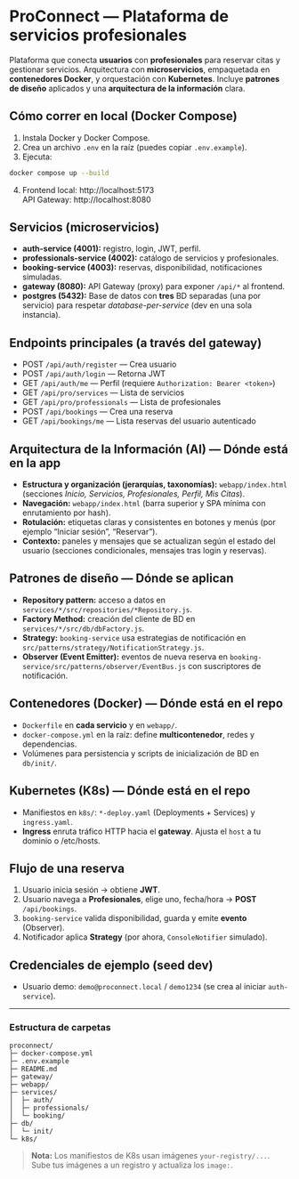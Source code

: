 # ProConnect — Plataforma de servicios profesionales

Plataforma que conecta **usuarios** con **profesionales** para reservar citas y gestionar servicios. Arquitectura con **microservicios**, empaquetada en **contenedores Docker**, y orquestación con **Kubernetes**. Incluye **patrones de diseño** aplicados y una **arquitectura de la información** clara.

## Cómo correr en local (Docker Compose)
1. Instala Docker y Docker Compose.
2. Crea un archivo `.env` en la raíz (puedes copiar `.env.example`).
3. Ejecuta:
```bash
docker compose up --build
```
4. Frontend local: http://localhost:5173  
   API Gateway: http://localhost:8080

## Servicios (microservicios)
- **auth-service (4001):** registro, login, JWT, perfil.
- **professionals-service (4002):** catálogo de servicios y profesionales.
- **booking-service (4003):** reservas, disponibilidad, notificaciones simuladas.
- **gateway (8080):** API Gateway (proxy) para exponer `/api/*` al frontend.
- **postgres (5432):** Base de datos con **tres** BD separadas (una por servicio) para respetar *database-per-service* (dev en una sola instancia).

## Endpoints principales (a través del gateway)
- POST `/api/auth/register` — Crea usuario
- POST `/api/auth/login` — Retorna JWT
- GET  `/api/auth/me` — Perfil (requiere `Authorization: Bearer <token>`)
- GET  `/api/pro/services` — Lista de servicios
- GET  `/api/pro/professionals` — Lista de profesionales
- POST `/api/bookings` — Crea una reserva
- GET  `/api/bookings/me` — Lista reservas del usuario autenticado

## Arquitectura de la Información (AI) — Dónde está en la app
- **Estructura y organización (jerarquías, taxonomías):** `webapp/index.html` (secciones *Inicio, Servicios, Profesionales, Perfil, Mis Citas*).  
- **Navegación:** `webapp/index.html` (barra superior y SPA mínima con enrutamiento por hash).  
- **Rotulación:** etiquetas claras y consistentes en botones y menús (por ejemplo “Iniciar sesión”, “Reservar”).  
- **Contexto:** paneles y mensajes que se actualizan según el estado del usuario (secciones condicionales, mensajes tras login y reservas).

## Patrones de diseño — Dónde se aplican
- **Repository pattern:** acceso a datos en `services/*/src/repositories/*Repository.js`.
- **Factory Method:** creación del cliente de BD en `services/*/src/db/dbFactory.js`.
- **Strategy:** `booking-service` usa estrategias de notificación en `src/patterns/strategy/NotificationStrategy.js`.
- **Observer (Event Emitter):** eventos de nueva reserva en `booking-service/src/patterns/observer/EventBus.js` con suscriptores de notificación.

## Contenedores (Docker) — Dónde está en el repo
- `Dockerfile` en **cada servicio** y en `webapp/`.
- `docker-compose.yml` en la raíz: define **multicontenedor**, redes y dependencias.
- Volúmenes para persistencia y scripts de inicialización de BD en `db/init/`.

## Kubernetes (K8s) — Dónde está en el repo
- Manifiestos en `k8s/`: `*-deploy.yaml` (Deployments + Services) y `ingress.yaml`.
- **Ingress** enruta tráfico HTTP hacia el **gateway**. Ajusta el `host` a tu dominio o /etc/hosts.

## Flujo de una reserva
1. Usuario inicia sesión → obtiene **JWT**.
2. Usuario navega a **Profesionales**, elige uno, fecha/hora → **POST** `/api/bookings`.
3. `booking-service` valida disponibilidad, guarda y emite **evento** (Observer).  
4. Notificador aplica **Strategy** (por ahora, `ConsoleNotifier` simulado).

## Credenciales de ejemplo (seed dev)
- Usuario demo: `demo@proconnect.local` / `demo1234` (se crea al iniciar `auth-service`).

---

### Estructura de carpetas
```
proconnect/
├─ docker-compose.yml
├─ .env.example
├─ README.md
├─ gateway/
├─ webapp/
├─ services/
│  ├─ auth/
│  ├─ professionals/
│  └─ booking/
├─ db/
│  └─ init/
└─ k8s/
```

> **Nota:** Los manifiestos de K8s usan imágenes `your-registry/...`. Sube tus imágenes a un registro y actualiza los `image:`.
